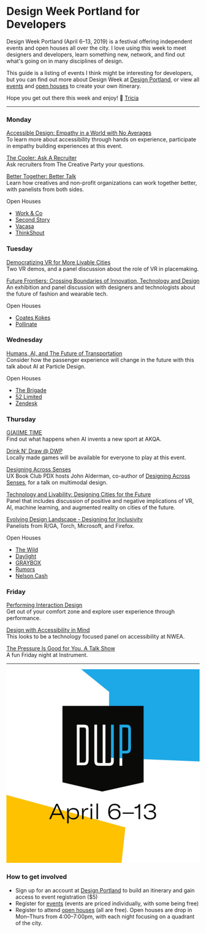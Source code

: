 # Design Week Portland for Developers

Design Week Portland (April 6–13, 2019) is a festival offering independent events and open houses all over the city. I love using this week to meet designers and developers, learn something new, network, and find out what's going on in many disciplines of design.

This guide is a listing of events I think might be interesting for developers, but you can find out more about Design Week at [Design Portland](https://designportland.org/), or view all [events](https://designportland.org/festival/2019/schedule) and [open houses](https://designportland.org/festival/2019/open-houses) to create your own itinerary.

Hope you get out there this week and enjoy! 👋 [Tricia](http://tricialea.ch/)

---

### Monday
[Accessible Design: Empathy in a World with No Averages](https://designportland.org/festival/2019/schedule/accessible-design-empathy-in-a-world-with-no-averages)<br>
To learn more about accessibility through hands on experience, participate in empathy building experiences at this event.

[The Cooler: Ask A Recruiter](https://designportland.org/festival/2019/schedule/the-cooler-ask-a-recruiter)<br>
Ask recruiters from The Creative Party your questions.

[Better Together: Better Talk](https://designportland.org/festival/2019/schedule/better-together-better-talk)<br>
Learn how creatives and non-profit organizations can work together better, with panelists from both sides.

Open Houses
- [Work & Co](https://designportland.org/festival/2019/open-houses/work-co)
- [Second Story](https://designportland.org/festival/2019/open-houses/second-story)
- [Vacasa](https://designportland.org/festival/2019/open-houses/vacasa)
- [ThinkShout](https://designportland.org/festival/2019/open-houses/think-shout-happy-hour)

### Tuesday
[Democratizing VR for More Livable Cities](https://designportland.org/festival/2019/schedule/democratizing-vr-for-more-livable-cities)<br>
Two VR demos, and a panel discussion about the role of VR in placemaking.

[Future Frontiers: Crossing Boundaries of Innovation, Technology and Design](https://designportland.org/festival/2019/schedule/future-frontiers-crossing-boundaries-of-innovation-technology-and-design-what-does-this-mean-for-the-future-role-of-designers-makers-and-brands-an-exhibit-and-discussion-with-francis-bitonti-asher-levine-billie-whitehouse)<br>
An exhibition and panel discussion with designers and technologists about the future of fashion and wearable tech.

Open Houses
- [Coates Kokes](https://designportland.org/festival/2019/open-houses/coates-kokes)
- [Pollinate](https://designportland.org/festival/2019/open-houses/pollinate-inc)

### Wednesday
[Humans, AI, and The Future of Transportation](https://designportland.org/festival/2019/schedule/humans-ai-and-the-future-of-transportation)<br>
Consider how the passenger experience will change in the future with this talk about AI at Particle Design.

Open Houses
- [The Brigade](https://designportland.org/festival/2019/open-houses/the-brigade)
- [52 Limited](https://designportland.org/festival/2019/open-houses/52-limited)
- [Zendesk](https://designportland.org/festival/2019/open-houses/zendesk)

### Thursday
[G(AI)ME TIME](https://designportland.org/festival/2019/schedule/gaime-time)<br>
Find out what happens when AI invents a new sport at AKQA.

[Drink N' Draw @ DWP](https://designportland.org/festival/2019/schedule/portland-indie-game-squad-presents-drink-n-draw-dwp)<br>
Locally made games will be available for everyone to play at this event.

[Designing Across Senses](https://designportland.org/festival/2019/schedule/designing-across-senses)<br>
UX Book Club PDX hosts John Alderman, co-author of [Designing Across Senses](http://shop.oreilly.com/product/0636920049500.do), for a talk on multimodal design.

[Technology and Livability: Designing Cities for the Future](https://designportland.org/festival/2019/schedule/technology-and-livability-designing-cities-for-the-future)<br>
Panel that includes discussion of positive and negative implications of VR, AI, machine learning, and augmented reality on cities of the future.

[Evolving Design Landscape - Designing for Inclusivity](https://designportland.org/festival/2019/schedule/evolving-design-landscape-designing-for-inclusivity)<br>
Panelists from R/GA, Torch, Microsoft, and Firefox.

Open Houses
- [The Wild](https://designportland.org/festival/2019/open-houses/the-wild)
- [Daylight](https://designportland.org/festival/2019/open-houses/daylight-wine-x-design)
- [GRAYBOX](https://designportland.org/festival/2019/open-houses/graybox-your-partner-in-digital)
- [Rumors](https://designportland.org/festival/2019/open-houses/rumors)
- [Nelson Cash](https://designportland.org/festival/2019/open-houses/nelson-cash)

### Friday
[Performing Interaction Design](https://designportland.org/festival/2019/schedule/performing-interaction-design)<br>
Get out of your comfort zone and explore user experience through performance.

[Design with Accessibility in Mind](https://designportland.org/festival/2019/schedule/design-with-accessibility-in-mind)<br>
This looks to be a technology focused panel on accessibility at NWEA.

[The Pressure Is Good for You, A Talk Show](https://designportland.org/festival/2019/schedule/the-pressure-is-good-for-you-a-talk-show)<br>
A fun Friday night at Instrument.

---

![Design Week Portland, April 6-13](dwp.jpg_large)

### How to get involved
- Sign up for an account at [Design Portland](https://designportland.org/) to build an itinerary and gain access to event registration ($5)
- Register for [events](https://designportland.org/festival/2019/schedule) (events are priced individually, with some being free)
- Register to attend [open houses](https://designportland.org/festival/2019/open-houses) (all are free). Open houses are drop in Mon–Thurs from 4:00–7:00pm, with each night focusing on a quadrant of the city.
